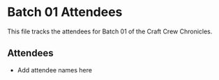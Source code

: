 # Batch 01 Attendees

This file tracks the attendees for Batch 01 of the Craft Crew Chronicles.

## Attendees

- Add attendee names here
